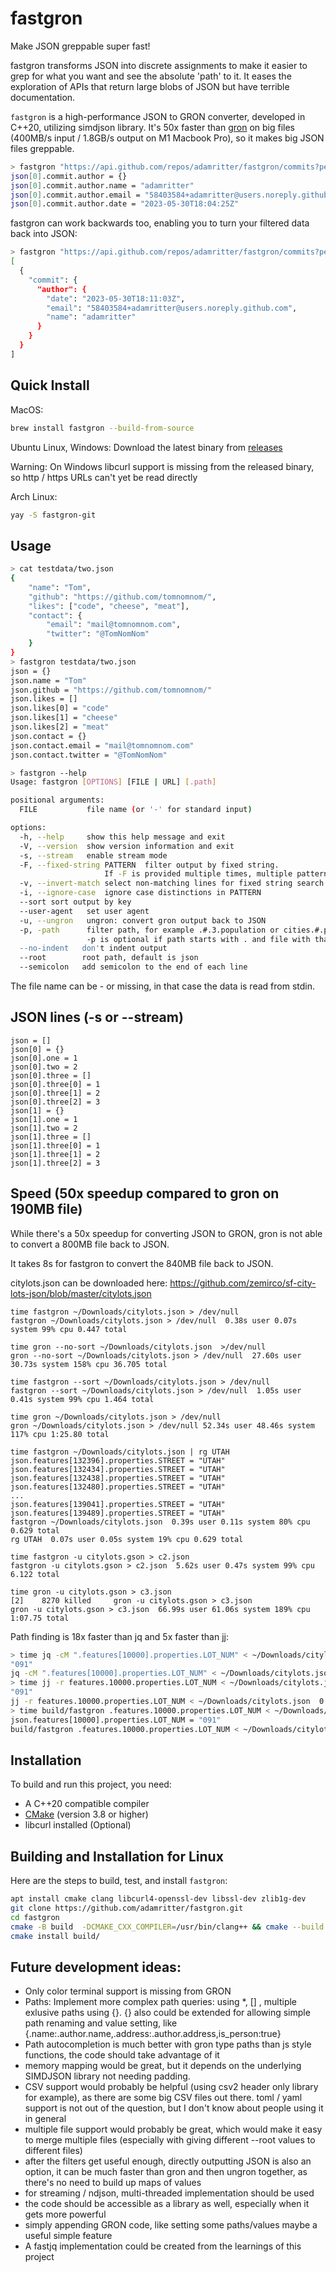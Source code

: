 # fastgron

Make JSON greppable super fast!

fastgron transforms JSON into discrete assignments to make it easier to grep for what you want and see the absolute 'path' to it. It eases the exploration of APIs that return large blobs of JSON but have terrible documentation.

`fastgron` is a high-performance JSON to GRON converter, developed in C++20, utilizing simdjson library.
It's 50x faster than [gron](https://github.com/tomnomnom/gron) on big files (400MB/s input / 1.8GB/s output on M1 Macbook Pro), so it makes big JSON files greppable.

```bash
> fastgron "https://api.github.com/repos/adamritter/fastgron/commits?per_page=1" | fgrep commit.author
json[0].commit.author = {}
json[0].commit.author.name = "adamritter"
json[0].commit.author.email = "58403584+adamritter@users.noreply.github.com"
json[0].commit.author.date = "2023-05-30T18:04:25Z"
```

fastgron can work backwards too, enabling you to turn your filtered data back into JSON:

```bash
> fastgron "https://api.github.com/repos/adamritter/fastgron/commits?per_page=1" | fgrep commit.author | fastgron --ungron
[
  {
    "commit": {
      "author": {
        "date": "2023-05-30T18:11:03Z",
        "email": "58403584+adamritter@users.noreply.github.com",
        "name": "adamritter"
      }
    }
  }
]
```

## Quick Install

MacOS:

```bash
brew install fastgron --build-from-source
```

Ubuntu Linux, Windows: Download the latest binary from [releases](https://github.com/adamritter/fastgron/releases)

Warning: On Windows libcurl support is missing from the released binary, so http / https URLs can't yet be read directly

Arch Linux:

```bash
yay -S fastgron-git
```

## Usage

```bash
> cat testdata/two.json
{
    "name": "Tom",
    "github": "https://github.com/tomnomnom/",
    "likes": ["code", "cheese", "meat"],
    "contact": {
        "email": "mail@tomnomnom.com",
        "twitter": "@TomNomNom"
    }
}
> fastgron testdata/two.json
json = {}
json.name = "Tom"
json.github = "https://github.com/tomnomnom/"
json.likes = []
json.likes[0] = "code"
json.likes[1] = "cheese"
json.likes[2] = "meat"
json.contact = {}
json.contact.email = "mail@tomnomnom.com"
json.contact.twitter = "@TomNomNom"

> fastgron --help
Usage: fastgron [OPTIONS] [FILE | URL] [.path]

positional arguments:
  FILE           file name (or '-' for standard input)

options:
  -h, --help     show this help message and exit
  -V, --version  show version information and exit
  -s, --stream   enable stream mode
  -F, --fixed-string PATTERN  filter output by fixed string.
                     If -F is provided multiple times, multiple patterns are searched.
  -v, --invert-match select non-matching lines for fixed string search
  -i, --ignore-case  ignore case distinctions in PATTERN
  --sort sort output by key
  --user-agent   set user agent
  -u, --ungron   ungron: convert gron output back to JSON
  -p, -path      filter path, for example .#.3.population or cities.#.population
                 -p is optional if path starts with . and file with that name doesn't exist
  --no-indent   don't indent output
  --root        root path, default is json
  --semicolon   add semicolon to the end of each line
```

The file name can be - or missing, in that case the data is read from stdin.

## JSON lines (-s or --stream)

```fastgron testdata/stream.json -s
json = []
json[0] = {}
json[0].one = 1
json[0].two = 2
json[0].three = []
json[0].three[0] = 1
json[0].three[1] = 2
json[0].three[2] = 3
json[1] = {}
json[1].one = 1
json[1].two = 2
json[1].three = []
json[1].three[0] = 1
json[1].three[1] = 2
json[1].three[2] = 3
```

## Speed (50x speedup compared to gron on 190MB file)

While there's a 50x speedup for converting JSON to GRON, gron is not able to convert a 800MB file back to JSON.

It takes 8s for fastgron to convert the 840MB file back to JSON.

citylots.json can be downloaded here: https://github.com/zemirco/sf-city-lots-json/blob/master/citylots.json

```
time fastgron ~/Downloads/citylots.json > /dev/null
fastgron ~/Downloads/citylots.json > /dev/null  0.38s user 0.07s system 99% cpu 0.447 total

time gron --no-sort ~/Downloads/citylots.json  >/dev/null
gron --no-sort ~/Downloads/citylots.json > /dev/null  27.60s user 30.73s system 158% cpu 36.705 total

time fastgron --sort ~/Downloads/citylots.json > /dev/null
fastgron --sort ~/Downloads/citylots.json > /dev/null  1.05s user 0.41s system 99% cpu 1.464 total

time gron ~/Downloads/citylots.json > /dev/null
gron ~/Downloads/citylots.json > /dev/null 52.34s user 48.46s system 117% cpu 1:25.80 total

time fastgron ~/Downloads/citylots.json | rg UTAH
json.features[132396].properties.STREET = "UTAH"
json.features[132434].properties.STREET = "UTAH"
json.features[132438].properties.STREET = "UTAH"
json.features[132480].properties.STREET = "UTAH"
...
json.features[139041].properties.STREET = "UTAH"
json.features[139489].properties.STREET = "UTAH"
fastgron ~/Downloads/citylots.json  0.39s user 0.11s system 80% cpu 0.629 total
rg UTAH  0.07s user 0.05s system 19% cpu 0.629 total

time fastgron -u citylots.gson > c2.json
fastgron -u citylots.gson > c2.json  5.62s user 0.47s system 99% cpu 6.122 total

time gron -u citylots.gson > c3.json
[2]    8270 killed     gron -u citylots.gson > c3.json
gron -u citylots.gson > c3.json  66.99s user 61.06s system 189% cpu 1:07.75 total
```

Path finding is 18x faster than jq and 5x faster than jj:

```bash
> time jq -cM ".features[10000].properties.LOT_NUM" < ~/Downloads/citylots.json
"091"
jq -cM ".features[10000].properties.LOT_NUM" < ~/Downloads/citylots.json  2.91s user 0.28s system 97% cpu 3.252 total
> time jj -r features.10000.properties.LOT_NUM < ~/Downloads/citylots.json
"091"
jj -r features.10000.properties.LOT_NUM < ~/Downloads/citylots.json  0.87s user 0.71s system 161% cpu 0.972 total
> time build/fastgron .features.10000.properties.LOT_NUM < ~/Downloads/citylots.json
json.features[10000].properties.LOT_NUM = "091"
build/fastgron .features.10000.properties.LOT_NUM < ~/Downloads/citylots.json  0.07s user 0.10s system 95% cpu 0.176 total
```

## Installation

To build and run this project, you need:

- A C++20 compatible compiler
- [CMake](https://cmake.org/) (version 3.8 or higher)
- libcurl installed (Optional)

## Building and Installation for Linux

Here are the steps to build, test, and install `fastgron`:

```bash
apt install cmake clang libcurl4-openssl-dev libssl-dev zlib1g-dev
git clone https://github.com/adamritter/fastgron.git
cd fastgron
cmake -B build  -DCMAKE_CXX_COMPILER=/usr/bin/clang++ && cmake --build build
cmake install build/
```

## Future development ideas:

- Only color terminal support is missing from GRON
- Paths: Implement more complex path queries: using \*, [] , multiple exlusive paths using {}. {} also could be extended for allowing
    simple path renaming and value setting, like {.name:.author.name,.address:.author.address,is_person:true}
- Path autocompletion is much better with gron type paths than js style functions, the code should take advantage of it
- memory mapping would be great, but it depends on the underlying SIMDJSON library not needing padding.
- CSV support would probably be helpful (using csv2 header only library for example), as there are some big CSV files out there.
  toml / yaml support is not out of the question, but I don't know about people using it in general
- multiple file support would probably be great, which would make it easy to merge multiple files (especially with giving
  different --root values to different files)
- after the filters get useful enough, directly outputting JSON is also an option, it can be much faster than gron and then ungron
  together, as there's no need to build up maps of values
- for streaming / ndjson, multi-threaded implementation should be used
- the code should be accessible as a library as well, especially when it gets more powerful
- simply appending GRON code, like setting some paths/values maybe a useful simple feature
- A fastjq implementation could be created from the learnings of this project
